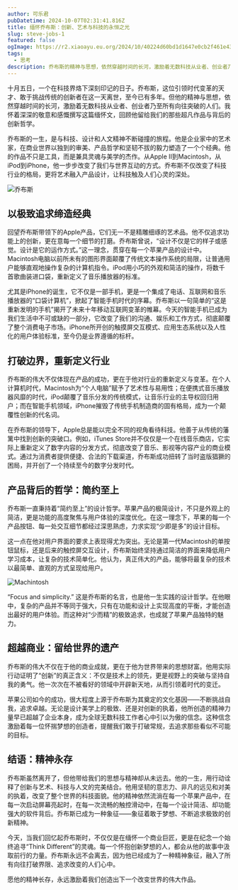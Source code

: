 ```yaml
---
author: 可乐君
pubDatetime: 2024-10-07T02:31:41.816Z
title: 缅怀乔布斯：创新、艺术与科技的永恒之光
slug: steve-jobs-1
featured: false
ogImage: https://r2.xiaoayu.eu.org/2024/10/40224d60bd1d1647e0cb2f461e43df1b.webp
tags:
  - 思考
description: 乔布斯的精神与思想，依然穿越时间的长河，激励着无数科技从业者、创业者乃至所有向往突破的人们。
---
```

十月五日，一个在科技界烙下深刻印记的日子。乔布斯，这位引领时代变革的天才、敢于挑战传统的创新者在这一天离世，至今已有多年。但他的精神与思想，依然穿越时间的长河，激励着无数科技从业者、创业者乃至所有向往突破的人们。我怀着深深的敬意和感慨撰写这篇缅怀文，回顾他留给我们的那些超凡作品与背后的创新哲学。

乔布斯的一生，是与科技、设计和人文精神不断碰撞的旅程。他是企业家中的艺术家，在商业世界以独到的审美、产品哲学和坚韧不拔的毅力塑造了一个个经典。他的作品不只是工具，而是兼具灵魂与美学的杰作。从Apple II到Macintosh，从iPod到iPhone，他一步步改变了我们与世界互动的方式。乔布斯不仅改变了科技行业的格局，更将艺术融入产品设计，让科技触及人们心灵的深处。  

![乔布斯](https://r2.xiaoayu.eu.org/2024/10/40224d60bd1d1647e0cb2f461e43df1b.webp)
## 以极致追求缔造经典

回望乔布斯带领下的Apple产品，它们无一不是精雕细琢的艺术品。他不仅追求功能上的创新，更在意每一个细节的打磨。乔布斯曾说，“设计不仅是它的样子或感觉。设计是它的运作方式。”这一理念，贯穿在每一个苹果产品的设计中。Macintosh电脑以前所未有的图形界面颠覆了传统文本操作系统的局限，让普通用户能够直观地操作复杂的计算机指令。iPod用小巧的外观和简洁的操作，将数千首歌曲装进口袋，重新定义了音乐播放器的标准。

尤其是iPhone的诞生，它不仅是一部手机，更是一个集成了电话、互联网和音乐播放器的“口袋计算机”，掀起了智能手机时代的序幕。乔布斯以一句简单的“这是重新发明的手机”揭开了未来十年移动互联网变革的帷幕。今天的智能手机已成为我们生活中不可或缺的一部分，它改变了我们的沟通、娱乐和工作方式，彻底颠覆了整个消费电子市场。iPhone所开创的触摸屏交互模式、应用生态系统以及人性化的用户体验标准，至今仍是业界遵循的标杆。  
## 打破边界，重新定义行业
乔布斯的伟大不仅体现在产品的成功，更在于他对行业的重新定义与变革。在个人计算机时代，Macintosh为“个人电脑”赋予了艺术性与易用性；在便携式音乐播放器风靡的时代，iPod颠覆了音乐分发的传统模式，让音乐行业的主导权回归用户；而在智能手机领域，iPhone摧毁了传统手机制造商的固有格局，成为一个颠覆性创新的代名词。

在乔布斯的领导下，Apple总是能以完全不同的视角看待科技。他善于从传统的藩篱中找到创新的突破口。例如，iTunes Store并不仅仅是一个在线音乐商店，它实际上重新定义了数字内容的分发方式，彻底改变了音乐、影视等内容产业的商业模式。通过为消费者提供便捷、合法的下载渠道，乔布斯成功扭转了当时盗版猖獗的困局，并开创了一个持续至今的数字分发时代。
## 产品背后的哲学：简约至上
乔布斯一直秉持着“简约至上”的设计哲学。苹果产品的极简设计，不只是外观上的简洁，更是功能的高度聚焦与用户体验的深度优化。在这一理念下，苹果的每一个产品按钮、每一处交互细节都经过深思熟虑，力求实现“少即是多”的设计目标。

这一点在他对用户界面的要求上表现得尤为突出。无论是第一代Macintosh的单按钮鼠标，还是后来的触控屏交互设计，乔布斯始终坚持通过简洁的界面来降低用户学习成本，让复杂的技术简单化。他认为，真正伟大的产品，能够将最复杂的技术以最简单、直观的方式呈现给用户。  

![Machintosh](https://r2.xiaoayu.eu.org/2024/10/d4027bd844840e9f0db0faba134941fb.webp)
  
“Focus and simplicity.” 这是乔布斯的名言，也是他一生实践的设计哲学。在他眼中，复杂的产品并不等同于强大，只有在功能和设计上实现高度的平衡，才能创造出最好的用户体验。而这种对“少而精”的极致追求，也成就了苹果产品独特的魅力。
## 超越商业：留给世界的遗产
乔布斯的伟大不仅在于他的商业成就，更在于他为世界带来的思想财富。他用实际行动证明了“创新”的真正含义：不仅是技术上的领先，更是视野上的突破与坚持自我的勇气。他一次次在不被看好的领域中开辟新天地，从而引领着时代的变迁。

苹果公司如今的成功，很大程度上源于乔布斯为其奠定的文化基因——不断挑战自我，追求卓越。无论是设计美学上的极致、还是对创新的执着，他所创造的精神力量早已超越了企业本身，成为全球无数科技工作者心中引以为傲的信念。这种信念激励着每一位怀揣梦想的创造者，提醒我们敢于打破常规，去追求那些看似不可能的目标。
## 结语：精神永存
乔布斯虽然离开了，但他带给我们的思想与精神却从未远去。他的一生，用行动诠释了创新与艺术、科技与人文的完美结合。他用坚韧的意志力、非凡的远见和对美的执着，改变了整个世界的科技面貌。他的精神依然流淌在每一个苹果产品中，在每一次启动屏幕亮起时，在每一次流畅的触控滑动中，在每一个设计简洁、却功能强大的软件背后。乔布斯已成为一种象征——象征着敢于梦想、不断追求极致的创新精神。

今天，当我们回忆起乔布斯时，不仅仅是在缅怀一个商业巨匠，更是在纪念一个始终追寻“Think Different”的灵魂。每一个怀抱创新梦想的人，都会从他的故事中汲取前行的力量。乔布斯永远不会离去，因为他已经成为了一种精神象征，融入了所有向往打破界限、追求改变的人们心中。

愿他的精神长存，永远激励着我们创造出下一个改变世界的伟大作品。
